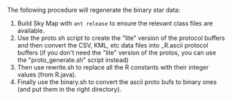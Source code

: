 The following procedure will regenerate the binary star data:
  1.  Build Sky Map with `ant release` to ensure the relevant class files are available. 
  1.  Use the proto.sh script to create the "lite" version of the protocol buffers and then convert the CSV, KML, etc data files into _R.ascii protocol buffers (if you don't need the "lite" version of the protos, you can use the "proto_generate.sh" script instead)
  1.  Then use rewrite.sh to replace all the R constants with their integer values (from R.java).
  1.  Finally use the binary.sh to convert the ascii proto bufs to binary ones (and put them in the right directory).
